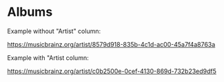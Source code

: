 Albums
======

Example without "Artist" column:

https://musicbrainz.org/artist/8579d918-835b-4c1d-ac00-45a7f4a8763a

Example with "Artist column:

https://musicbrainz.org/artist/c0b2500e-0cef-4130-869d-732b23ed9df5
